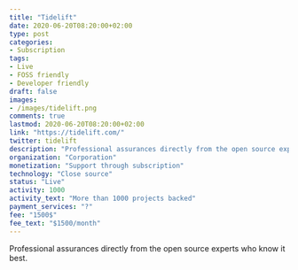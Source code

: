 ```yaml
---
title: "Tidelift"
date: 2020-06-20T08:20:00+02:00
type: post
categories:
- Subscription
tags:
- Live
- FOSS friendly
- Developer friendly
draft: false
images:
- /images/tidelift.png
comments: true
lastmod: 2020-06-20T08:20:00+02:00
link: "https://tidelift.com/"
twitter: tidelift
description: "Professional assurances directly from the open source experts who know it best."
organization: "Corporation"
monetization: "Support through subscription"
technology: "Close source"
status: "Live"
activity: 1000
activity_text: "More than 1000 projects backed"
payment_services: "?"
fee: "1500$"
fee_text: "$1500/month"
---
```


Professional assurances directly from the open source experts who know it best.<!--more-->


